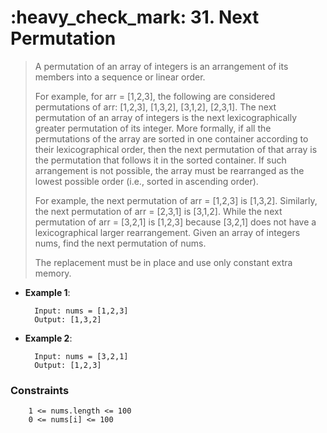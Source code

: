 <h1>:heavy_check_mark: 31. Next Permutation</h1>
<blockquote>A permutation of an array of integers is an arrangement of its members into a sequence or linear order.

For example, for arr = [1,2,3], the following are considered permutations of arr: [1,2,3], [1,3,2], [3,1,2], [2,3,1].
The next permutation of an array of integers is the next lexicographically greater permutation of its integer. More formally, if all the permutations of the array are sorted in one container according to their lexicographical order, then the next permutation of that array is the permutation that follows it in the sorted container. If such arrangement is not possible, the array must be rearranged as the lowest possible order (i.e., sorted in ascending order).

For example, the next permutation of arr = [1,2,3] is [1,3,2].
Similarly, the next permutation of arr = [2,3,1] is [3,1,2].
While the next permutation of arr = [3,2,1] is [1,2,3] because [3,2,1] does not have a lexicographical larger rearrangement.
Given an array of integers nums, find the next permutation of nums.

The replacement must be in place and use only constant extra memory.</blockquote>

* **Example 1**:<br>

        Input: nums = [1,2,3]
        Output: [1,3,2]

* **Example 2**:<br>

        Input: nums = [3,2,1]
        Output: [1,2,3]

### **Constraints** 

        1 <= nums.length <= 100
        0 <= nums[i] <= 100